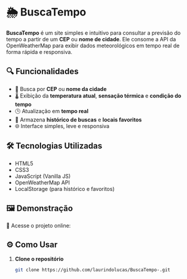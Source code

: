 # 🌦️ BuscaTempo

**BuscaTempo** é um site simples e intuitivo para consultar a previsão do tempo a partir de um **CEP** ou **nome de cidade**. Ele consome a API da OpenWeatherMap para exibir dados meteorológicos em tempo real de forma rápida e responsiva.

## 🔍 Funcionalidades

- 🔎 Busca por **CEP** ou **nome da cidade**
- 🌡️ Exibição da **temperatura atual**, **sensação térmica** e **condição do tempo**
- 🕒 Atualização em **tempo real**
- 🧠 Armazena **histórico de buscas** e **locais favoritos**
- 🌐 Interface simples, leve e responsiva

## 🛠️ Tecnologias Utilizadas

- HTML5  
- CSS3  
- JavaScript (Vanilla JS)  
- OpenWeatherMap API  
- LocalStorage (para histórico e favoritos)

## 🖼️ Demonstração

📍 Acesse o projeto online:

## ⚙️ Como Usar

1. **Clone o repositório**
   ```bash
   git clone https://github.com/laurindolucas/BuscaTempo-.git
